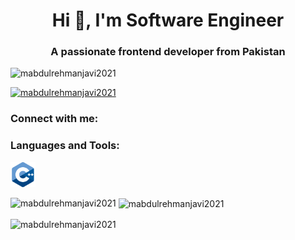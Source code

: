 <h1 align="center">Hi 👋, I'm Software Engineer</h1>
<h3 align="center">A passionate frontend developer from Pakistan</h3>

<p align="left"> <img src="https://komarev.com/ghpvc/?username=mabdulrehmanjavi2021&label=Profile%20views&color=0e75b6&style=flat" alt="mabdulrehmanjavi2021" /> </p>

<p align="left"> <a href="https://github.com/ryo-ma/github-profile-trophy"><img src="https://github-profile-trophy.vercel.app/?username=mabdulrehmanjavi2021" alt="mabdulrehmanjavi2021" /></a> </p>

<h3 align="left">Connect with me:</h3>
<p align="left">
</p>

<h3 align="left">Languages and Tools:</h3>
<p align="left"> <a href="https://www.w3schools.com/cpp/" target="_blank" rel="noreferrer"> <img src="https://raw.githubusercontent.com/devicons/devicon/master/icons/cplusplus/cplusplus-original.svg" alt="cplusplus" width="40" height="40"/> </a> </p>

<p><img align="left" src="https://github-readme-stats.vercel.app/api/top-langs?username=mabdulrehmanjavi2021&show_icons=true&locale=en&layout=compact" alt="mabdulrehmanjavi2021" /></p>

<p>&nbsp;<img align="center" src="https://github-readme-stats.vercel.app/api?username=mabdulrehmanjavi2021&show_icons=true&locale=en" alt="mabdulrehmanjavi2021" /></p>

<p><img align="center" src="https://github-readme-streak-stats.herokuapp.com/?user=mabdulrehmanjavi2021&" alt="mabdulrehmanjavi2021" /></p>

